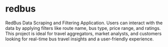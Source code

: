 # redbus
RedBus Data Scraping and Filtering Application. Users can interact with the data by applying filters like route name, bus type, price range, and ratings. This project is ideal for travel aggregators, market analysts, and customers looking for real-time bus travel insights and a user-friendly experience.
